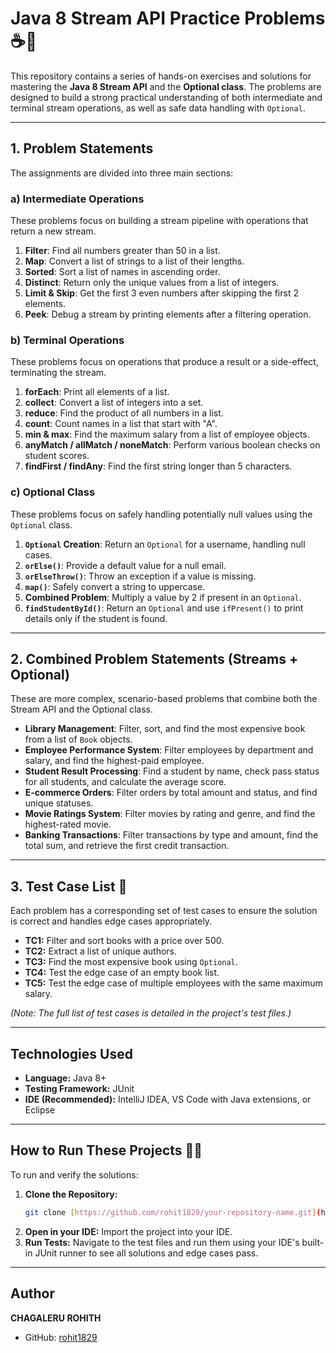# Java 8 Stream API Practice Problems ☕🚀

This repository contains a series of hands-on exercises and solutions for mastering the **Java 8 Stream API** and the **Optional class**. The problems are designed to build a strong practical understanding of both intermediate and terminal stream operations, as well as safe data handling with `Optional`.

---

## 1. Problem Statements

The assignments are divided into three main sections:

### a) Intermediate Operations
These problems focus on building a stream pipeline with operations that return a new stream.
1.  **Filter**: Find all numbers greater than 50 in a list.
2.  **Map**: Convert a list of strings to a list of their lengths.
3.  **Sorted**: Sort a list of names in ascending order.
4.  **Distinct**: Return only the unique values from a list of integers.
5.  **Limit & Skip**: Get the first 3 even numbers after skipping the first 2 elements.
6.  **Peek**: Debug a stream by printing elements after a filtering operation.

### b) Terminal Operations
These problems focus on operations that produce a result or a side-effect, terminating the stream.
1.  **forEach**: Print all elements of a list.
2.  **collect**: Convert a list of integers into a set.
3.  **reduce**: Find the product of all numbers in a list.
4.  **count**: Count names in a list that start with "A".
5.  **min & max**: Find the maximum salary from a list of employee objects.
6.  **anyMatch / allMatch / noneMatch**: Perform various boolean checks on student scores.
7.  **findFirst / findAny**: Find the first string longer than 5 characters.

### c) Optional Class
These problems focus on safely handling potentially null values using the `Optional` class.
1.  **`Optional` Creation**: Return an `Optional` for a username, handling null cases.
2.  **`orElse()`**: Provide a default value for a null email.
3.  **`orElseThrow()`**: Throw an exception if a value is missing.
4.  **`map()`**: Safely convert a string to uppercase.
5.  **Combined Problem**: Multiply a value by 2 if present in an `Optional`.
6.  **`findStudentById()`**: Return an `Optional` and use `ifPresent()` to print details only if the student is found.

---

## 2. Combined Problem Statements (Streams + Optional)

These are more complex, scenario-based problems that combine both the Stream API and the Optional class.
* **Library Management**: Filter, sort, and find the most expensive book from a list of `Book` objects.
* **Employee Performance System**: Filter employees by department and salary, and find the highest-paid employee.
* **Student Result Processing**: Find a student by name, check pass status for all students, and calculate the average score.
* **E-commerce Orders**: Filter orders by total amount and status, and find unique statuses.
* **Movie Ratings System**: Filter movies by rating and genre, and find the highest-rated movie.
* **Banking Transactions**: Filter transactions by type and amount, find the total sum, and retrieve the first credit transaction.

---

## 3. Test Case List 🧪

Each problem has a corresponding set of test cases to ensure the solution is correct and handles edge cases appropriately.

* **TC1:** Filter and sort books with a price over 500.
* **TC2:** Extract a list of unique authors.
* **TC3:** Find the most expensive book using `Optional`.
* **TC4:** Test the edge case of an empty book list.
* **TC5:** Test the edge case of multiple employees with the same maximum salary.

*(Note: The full list of test cases is detailed in the project's test files.)*

---

## Technologies Used

* **Language:** Java 8+
* **Testing Framework:** JUnit
* **IDE (Recommended):** IntelliJ IDEA, VS Code with Java extensions, or Eclipse

---

## How to Run These Projects 🏃‍♂️

To run and verify the solutions:

1.  **Clone the Repository:**
    ```bash
    git clone [https://github.com/rohit1829/your-repository-name.git](https://github.com/rohit1829/your-repository-name.git)
    ```
2.  **Open in your IDE:**
    Import the project into your IDE.
3.  **Run Tests:**
    Navigate to the test files and run them using your IDE's built-in JUnit runner to see all solutions and edge cases pass.

---

## Author

**CHAGALERU ROHITH**
* GitHub: [rohit1829](https://github.com/rohit1829)
